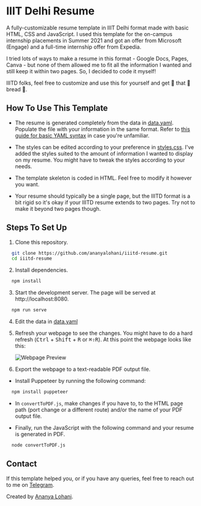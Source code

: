 # IIIT Delhi Resume

A fully-customizable resume template in IIIT Delhi format made with basic HTML, CSS and JavaScript. I used this template for the on-campus internship placements in Summer 2021 and got an offer from Microsoft (Engage) and a full-time internship offer from Expedia.

I tried lots of ways to make a resume in this format - Google Docs, Pages, Canva - but none of them allowed me to fit all the information I wanted and still keep it within two pages. So, I decided to code it myself!

IIITD folks, feel free to customize and use this for yourself and get :clap: that :clap: bread :clap:.

## How To Use This Template

- The resume is generated completely from the data in [data.yaml](data.yaml). Populate the file with your information in the same format. Refer to [this guide for basic YAML syntax](https://www.tutorialspoint.com/yaml/yaml_basics.htm) in case you're unfamiliar.

- The styles can be edited according to your preference in [styles.css](styles.css). I've added the styles suited to the amount of information I wanted to display on my resume. You might have to tweak the styles according to your needs.

- The template skeleton is coded in HTML. Feel free to modify it however you want.

- Your resume should typically be a single page, but the IIITD format is a bit rigid so it's okay if your IIITD resume extends to two pages. Try not to make it beyond two pages though.

## Steps To Set Up

1. Clone this repository.

```bash
  git clone https://github.com/ananyalohani/iiitd-resume.git
  cd iiitd-resume
```

2. Install dependencies.

```bash
  npm install
```

3. Start the development server. The page will be served at http://localhost:8080.

```bash
  npm run serve
```

4. Edit the data in [data.yaml](data.yaml)

5. Refresh your webpage to see the changes. You might have to do a hard refresh (<kbd>Ctrl</kbd> + <kbd>Shift</kbd> + <kbd>R</kbd> or <kbd>⌘⇧R</kbd>). At this point the webpage looks like this:

   ![Webpage Preview](images/screenshot1.png)

6. Export the webpage to a text-readable PDF output file.
- Install Puppeteer by running the following command:
```bash
  npm install puppeteer
```
- In `convertToPDF.js`, make changes if you have to, to the HTML page path (port change or a different route) and/or the name of your PDF output file.

- Finally, run the JavaScript with the following command and your resume is generated in PDF.
```bash
  node convertToPDF.js
```

## Contact

If this template helped you, or if you have any queries, feel free to reach out to me on [Telegram](https://t.me/ananyalohani).

Created by [Ananya Lohani](https://lohani.dev).
